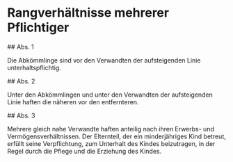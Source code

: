 # Rangverhältnisse mehrerer Pflichtiger



\#\# Abs. 1

 Die Abkömmlinge sind vor den Verwandten der aufsteigenden Linie unterhaltspflichtig.

\#\# Abs. 2

 Unter den Abkömmlingen und unter den Verwandten der aufsteigenden Linie haften die näheren vor den entfernteren.

\#\# Abs. 3

 Mehrere gleich nahe Verwandte haften anteilig nach ihren Erwerbs\- und Vermögensverhältnissen. Der Elternteil, der ein minderjähriges Kind betreut, erfüllt seine Verpflichtung, zum Unterhalt des Kindes beizutragen, in der Regel durch die Pflege und die Erziehung des Kindes. 

